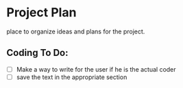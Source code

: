 # Project Plan
place to organize ideas and plans for the project.
## Coding To Do:
- [ ] Make a way to write for the user if he is the actual coder
- [ ] save the text in the appropriate section
